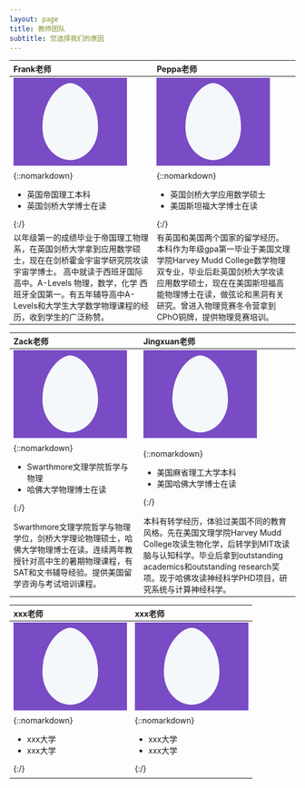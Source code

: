 ```yaml
---
layout: page
title: 教师团队
subtitle: 您选择我们的原因
---
```

| Frank老师 | Peppa老师 |
| :------ | :------ |
| <img src="/assets/img/egg.png" width="200"> | <img src="/assets/img/egg.png" width="200">  |
| {::nomarkdown}<ul><li> 英国帝国理工本科 </li><li> 英国剑桥大学博士在读 </li></ul>{:/}|{::nomarkdown}<ul><li> 英国剑桥大学应用数学硕士 </li><li> 美国斯坦福大学博士在读 </li></ul>{:/}|
| 以年级第一的成绩毕业于帝国理工物理系，在英国剑桥大学拿到应用数学硕士，现在在剑桥霍金宇宙学研究院攻读宇宙学博士。 高中就读于西班牙国际高中。A-Levels 物理，数学，化学 西班牙全国第一。有五年辅导高中A-Levels和大学生大学数学物理课程的经历，收到学生的广泛称赞。 | 有英国和美国两个国家的留学经历。本科作为年级gpa第一毕业于美国文理学院Harvey Mudd College数学物理双专业，毕业后赴英国剑桥大学攻读应用数学硕士，现在在美国斯坦福高能物理博士在读，做弦论和黑洞有关研究。曾进入物理竞赛冬令营拿到CPhO铜牌，提供物理竞赛培训。 |

| Zack老师 | Jingxuan老师 |
| :------ | :------ |
| <img src="/assets/img/egg.png" width="200"> | <img src="/assets/img/egg.png" width="200">  |
| {::nomarkdown}<ul><li> Swarthmore文理学院哲学与物理 </li><li> 哈佛大学物理博士在读 </li></ul>{:/}|{::nomarkdown}<ul><li> 美国麻省理工大学本科 </li><li> 美国哈佛大学博士在读 </li></ul>{:/}|
| Swarthmore文理学院哲学与物理学位，剑桥大学理论物理硕士，哈佛大学物理博士在读。连续两年教授针对高中生的暑期物理课程，有SAT和文书辅导经验。提供美国留学咨询与考试培训课程。 | 本科有转学经历，体验过美国不同的教育风格。先在美国文理学院Harvey Mudd College攻读生物化学，后转学到MIT攻读脑与认知科学。毕业后拿到outstanding academics和outstanding research奖项。现于哈佛攻读神经科学PHD项目，研究系统与计算神经科学。|

| xxx老师 | xxx老师 |
| :------ | :------ |
| <img src="/assets/img/egg.png" width="200"> | <img src="/assets/img/egg.png" width="200">  |
| {::nomarkdown}<ul><li> xxx大学 </li><li> xxx大学 </li></ul>{:/}|{::nomarkdown}<ul><li> xxx大学 </li><li> xxx大学 </li></ul>{:/}|
| | |



